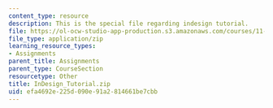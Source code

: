 ```yaml
---
content_type: resource
description: This is the special file regarding indesign tutorial.
file: https://ol-ocw-studio-app-production.s3.amazonaws.com/courses/11-123-big-plans-and-mega-urban-landscapes-spring-2014/efa4692e225d090e91a2814661be7cbb_InDesign_Tutorial.zip
file_type: application/zip
learning_resource_types:
- Assignments
parent_title: Assignments
parent_type: CourseSection
resourcetype: Other
title: InDesign_Tutorial.zip
uid: efa4692e-225d-090e-91a2-814661be7cbb
---
```

